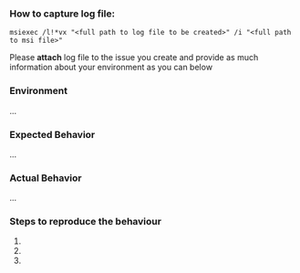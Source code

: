 <!-- 
** Issues that do not follow these guidelines are likely to be closed. **

GitHub is reserved for bug reports and feature requests. The best place to ask a general question is at the Elastic forums: PUT LINK TO INSTALLERS SUB-FORUM HERE GitHub is not the place for general questions.

Be sure to select the documentation version relevant to the installer version you are using.
-->
### How to capture log file:
```msiexec /l!*vx "<full path to log file to be created>" /i "<full path to msi file>"```

Please **attach** log file to the issue you create and provide as much information about your environment as you can below

### Environment
...
<!-- Operating system -->
<!-- Are you running behind a corporate proxy? -->
<!-- Where are you based geographically? -->

### Expected Behavior
...

### Actual Behavior
...

### Steps to reproduce the behaviour
1.
1.
1.

<!-- Attach any screenshots that may help -->

